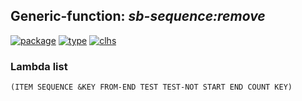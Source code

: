 ## Generic-function: ***sb-sequence:remove***
[![package](https://img.shields.io/badge/Package-SB--SEQUENCE-5f9ea0.svg?style=social&colorA=999999)](../) [![type](https://img.shields.io/badge/Type-Generic--Function-5f9ea0.svg?style=social&colorA=999999)](../#generic-function) [![clhs](https://img.shields.io/badge/CLHS-REMOVE-5f9ea0.svg?style=social&colorA=999999)](http://www.lispworks.com/documentation/HyperSpec/Body/f_rm_rm.htm) 
### Lambda list
```
(ITEM SEQUENCE &KEY FROM-END TEST TEST-NOT START END COUNT KEY)
```
